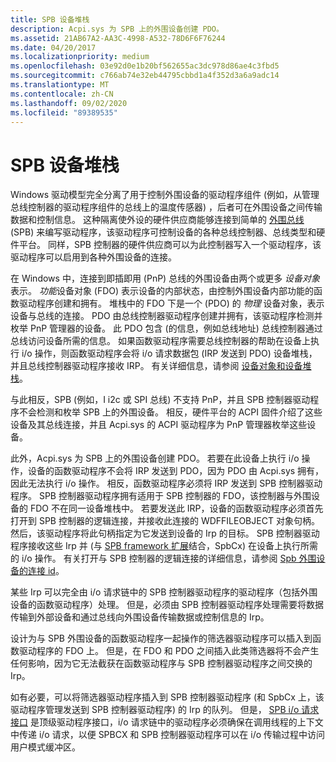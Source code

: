 ```yaml
---
title: SPB 设备堆栈
description: Acpi.sys 为 SPB 上的外围设备创建 PDO。
ms.assetid: 21AB67A2-AA3C-4998-A532-78D6F6F76244
ms.date: 04/20/2017
ms.localizationpriority: medium
ms.openlocfilehash: 03e92d0e1b20bf562655ac3dc978d86ae4c3fbd5
ms.sourcegitcommit: c766ab74e32eb44795cbbd1a4f352d3a6a9adc14
ms.translationtype: MT
ms.contentlocale: zh-CN
ms.lasthandoff: 09/02/2020
ms.locfileid: "89389535"
---
```

# <a name="spb-device-stacks"></a>SPB 设备堆栈


Windows 驱动模型完全分离了用于控制外围设备的驱动程序组件 (例如，从管理总线控制器的驱动程序组件的总线上的温度传感器) ，后者可在外围设备之间传输数据和控制信息。 这种隔离使外设的硬件供应商能够连接到简单的 [外围总线](/previous-versions/hh450903(v=vs.85)) (SPB) 来编写驱动程序，该驱动程序可控制设备的各种总线控制器、总线类型和硬件平台。 同样，SPB 控制器的硬件供应商可以为此控制器写入一个驱动程序，该驱动程序可以启用到各种外围设备的连接。

在 Windows 中，连接到即插即用 (PnP) 总线的外围设备由两个或更多 *设备对象*表示。 *功能*设备对象 (FDO) 表示设备的内部状态，由控制外围设备内部功能的函数驱动程序创建和拥有。 堆栈中的 FDO 下是一个 (PDO) 的 *物理* 设备对象，表示设备与总线的连接。 PDO 由总线控制器驱动程序创建并拥有，该驱动程序检测并枚举 PnP 管理器的设备。 此 PDO 包含 (的信息，例如总线地址) 总线控制器通过总线访问设备所需的信息。 如果函数驱动程序需要总线控制器的帮助在设备上执行 i/o 操作，则函数驱动程序会将 i/o 请求数据包 (IRP 发送到 PDO) 设备堆栈，并且总线控制器驱动程序接收 IRP。 有关详细信息，请参阅 [设备对象和设备堆栈](https://docs.microsoft.com/windows-hardware/drivers/kernel/device-objects-and-device-stacks)。

与此相反，SPB (例如，I i2c 或 SPI 总线) 不支持 PnP，并且 SPB 控制器驱动程序不会检测和枚举 SPB 上的外围设备。 相反，硬件平台的 ACPI 固件介绍了这些设备及其总线连接，并且 Acpi.sys 的 ACPI 驱动程序为 PnP 管理器枚举这些设备。

此外，Acpi.sys 为 SPB 上的外围设备创建 PDO。 若要在此设备上执行 i/o 操作，设备的函数驱动程序不会将 IRP 发送到 PDO，因为 PDO 由 Acpi.sys 拥有，因此无法执行 i/o 操作。 相反，函数驱动程序必须将 IRP 发送到 SPB 控制器驱动程序。 SPB 控制器驱动程序拥有适用于 SPB 控制器的 FDO，该控制器与外围设备的 FDO 不在同一设备堆栈中。 若要发送此 IRP，设备的函数驱动程序必须首先打开到 SPB 控制器的逻辑连接，并接收此连接的 WDFFILEOBJECT 对象句柄。 然后，该驱动程序将此句柄指定为它发送到设备的 Irp 的目标。 SPB 控制器驱动程序接收这些 Irp 并 (与 [SPB framework 扩展](./spb-framework-extension.md)结合，SpbCx) 在设备上执行所需的 i/o 操作。 有关打开与 SPB 控制器的逻辑连接的详细信息，请参阅 [Spb 外围设备的连接 id](./connection-ids-for-spb-connected-peripheral-devices.md)。

某些 Irp 可以完全由 i/o 请求链中的 SPB 控制器驱动程序的驱动程序（包括外围设备的函数驱动程序）处理。 但是，必须由 SPB 控制器驱动程序处理需要将数据传输到外部设备和通过总线向外围设备传输数据或控制信息的 Irp。

设计为与 SPB 外围设备的函数驱动程序一起操作的筛选器驱动程序可以插入到函数驱动程序的 FDO 上。 但是，在 FDO 和 PDO 之间插入此类筛选器将不会产生任何影响，因为它无法截获在函数驱动程序与 SPB 控制器驱动程序之间交换的 Irp。

如有必要，可以将筛选器驱动程序插入到 SPB 控制器驱动程序 (和 SpbCx 上，该驱动程序管理发送到 SPB 控制器驱动程序) 的 Irp 的队列。 但是， [SPB i/o 请求接口](./using-the-spb-i-o-request-interface.md) 是顶级驱动程序接口，i/o 请求链中的驱动程序必须确保在调用线程的上下文中传递 i/o 请求，以便 SPBCX 和 SPB 控制器驱动程序可以在 i/o 传输过程中访问用户模式缓冲区。

 

